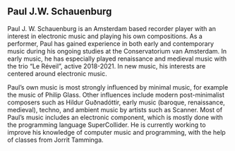## Paul J.W. Schauenburg

Paul J. W. Schauenburg is an Amsterdam based recorder player with an interest in electronic music and playing his own compositions. As a performer, Paul has gained experience in both early and contemporary music during his ongoing studies at the Conservatorium van Amsterdam. In early music, he has especially played renaissance and medieval music with the trio “Le Réveil”, active 2018-2021. In new music, his interests are centered around electronic music.

Paul’s own music is most strongly influenced by minimal music, for example the music of Philip Glass. Other influences include modern post-minimalist composers such as Hildur Guðnadóttir, early music (baroque, renaissance, medieval), techno, and ambient music by artists such as Scanner. Most of Paul’s music includes an electronic component, which is mostly done with the programming language SuperCollider. He is currently working to improve his knowledge of computer music and programming, with the help of classes from Jorrit Tamminga.
